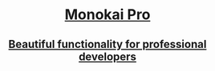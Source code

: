 <body>
<div align="center">
<div class="b-header">
  <a class="active" href="https://monokai.pro/">
    <div class="b-header__logo"></div>
    <h1>Monokai Pro</h1>
    <h2>Beautiful functionality for professional developers</h2>
  </a>
</div>
</div>
</body>
